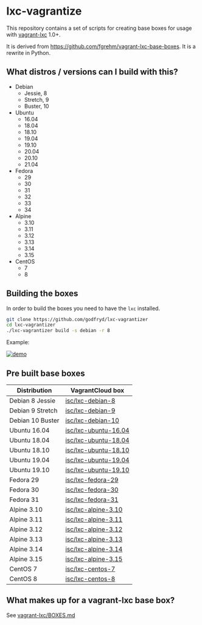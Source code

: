 # lxc-vagrantize

This repository contains a set of scripts for creating base boxes for usage with
[vagrant-lxc](https://github.com/fgrehm/vagrant-lxc) 1.0+.

It is derived from https://github.com/fgrehm/vagrant-lxc-base-boxes. It is a rewrite in Python.

## What distros / versions can I build with this?

* Debian
  - Jessie, 8
  - Stretch, 9
  - Buster, 10
* Ubuntu
  - 16.04
  - 18.04
  - 18.10
  - 19.04
  - 19.10
  - 20.04
  - 20.10
  - 21.04
* Fedora
  - 29
  - 30
  - 31
  - 32
  - 33
  - 34
* Alpine
  - 3.10
  - 3.11
  - 3.12
  - 3.13
  - 3.14
  - 3.15
* CentOS
  - 7
  - 8

## Building the boxes

In order to build the boxes you need to have the `lxc` installed.

```sh
git clone https://github.com/godfryd/lxc-vagrantizer
cd lxc-vagrantizer
./lxc-vagrantizer build -s debian -r 8
```

Example:

[![demo](https://asciinema.org/a/220315.svg)](https://asciinema.org/a/220315?autoplay=1)

## Pre built base boxes

| Distribution | VagrantCloud box |
| ------------ | ---------------- |
| Debian 8 Jessie | [isc/lxc-debian-8](https://vagrantcloud.com/isc/lxc-debian-8) |
| Debian 9 Stretch | [isc/lxc-debian-9](https://vagrantcloud.com/isc/lxc-debian-9) |
| Debian 10 Buster | [isc/lxc-debian-10](https://vagrantcloud.com/isc/lxc-debian-10) |
| Ubuntu 16.04 | [isc/lxc-ubuntu-16.04](https://vagrantcloud.com/isc/lxc-ubuntu-16.04) |
| Ubuntu 18.04 | [isc/lxc-ubuntu-18.04](https://vagrantcloud.com/isc/lxc-ubuntu-18.04) |
| Ubuntu 18.10 | [isc/lxc-ubuntu-18.10](https://vagrantcloud.com/isc/lxc-ubuntu-18.10) |
| Ubuntu 19.04 | [isc/lxc-ubuntu-19.04](https://vagrantcloud.com/isc/lxc-ubuntu-19.04) |
| Ubuntu 19.10 | [isc/lxc-ubuntu-19.10](https://vagrantcloud.com/isc/lxc-ubuntu-19.10) |
| Fedora 29 | [isc/lxc-fedora-29](https://vagrantcloud.com/isc/lxc-fedora-29) |
| Fedora 30 | [isc/lxc-fedora-30](https://vagrantcloud.com/isc/lxc-fedora-30) |
| Fedora 31 | [isc/lxc-fedora-31](https://vagrantcloud.com/isc/lxc-fedora-31) |
| Alpine 3.10 | [isc/lxc-alpine-3.10](https://vagrantcloud.com/isc/lxc-alpine-3.10) |
| Alpine 3.11 | [isc/lxc-alpine-3.11](https://vagrantcloud.com/isc/lxc-alpine-3.11) |
| Alpine 3.12 | [isc/lxc-alpine-3.12](https://vagrantcloud.com/isc/lxc-alpine-3.12) |
| Alpine 3.13 | [isc/lxc-alpine-3.13](https://vagrantcloud.com/isc/lxc-alpine-3.13) |
| Alpine 3.14 | [isc/lxc-alpine-3.14](https://vagrantcloud.com/isc/lxc-alpine-3.14) |
| Alpine 3.15 | [isc/lxc-alpine-3.15](https://vagrantcloud.com/isc/lxc-alpine-3.15) |
| CentOS 7 | [isc/lxc-centos-7](https://vagrantcloud.com/isc/lxc-centos-7) |
| CentOS 8 | [isc/lxc-centos-8](https://vagrantcloud.com/isc/lxc-centos-8) |


## What makes up for a vagrant-lxc base box?

See [vagrant-lxc/BOXES.md](https://github.com/fgrehm/vagrant-lxc/blob/master/BOXES.md)
